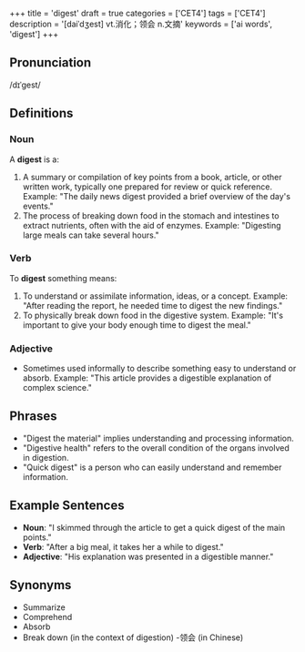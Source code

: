 +++
title = 'digest'
draft = true
categories = ['CET4']
tags = ['CET4']
description = '[daiˈdʒest] vt.消化；领会 n.文摘'
keywords = ['ai words', 'digest']
+++

## Pronunciation
/dɪˈɡest/

## Definitions
### Noun
A **digest** is a:
1. A summary or compilation of key points from a book, article, or other written work, typically one prepared for review or quick reference. Example: "The daily news digest provided a brief overview of the day's events."
2. The process of breaking down food in the stomach and intestines to extract nutrients, often with the aid of enzymes. Example: "Digesting large meals can take several hours."

### Verb
To **digest** something means:
1. To understand or assimilate information, ideas, or a concept. Example: "After reading the report, he needed time to digest the new findings."
2. To physically break down food in the digestive system. Example: "It's important to give your body enough time to digest the meal."

### Adjective
- Sometimes used informally to describe something easy to understand or absorb. Example: "This article provides a digestible explanation of complex science."

## Phrases
- "Digest the material" implies understanding and processing information.
- "Digestive health" refers to the overall condition of the organs involved in digestion.
- "Quick digest" is a person who can easily understand and remember information.

## Example Sentences
- **Noun**: "I skimmed through the article to get a quick digest of the main points."
- **Verb**: "After a big meal, it takes her a while to digest."
- **Adjective**: "His explanation was presented in a digestible manner."

## Synonyms
- Summarize
- Comprehend
- Absorb
- Break down (in the context of digestion)
-领会 (in Chinese)
